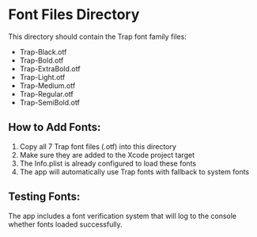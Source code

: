 # Font Files Directory

This directory should contain the Trap font family files:

- Trap-Black.otf
- Trap-Bold.otf
- Trap-ExtraBold.otf
- Trap-Light.otf
- Trap-Medium.otf
- Trap-Regular.otf
- Trap-SemiBold.otf

## How to Add Fonts:

1. Copy all 7 Trap font files (.otf) into this directory
2. Make sure they are added to the Xcode project target
3. The Info.plist is already configured to load these fonts
4. The app will automatically use Trap fonts with fallback to system fonts

## Testing Fonts:

The app includes a font verification system that will log to the console whether fonts loaded successfully.


















